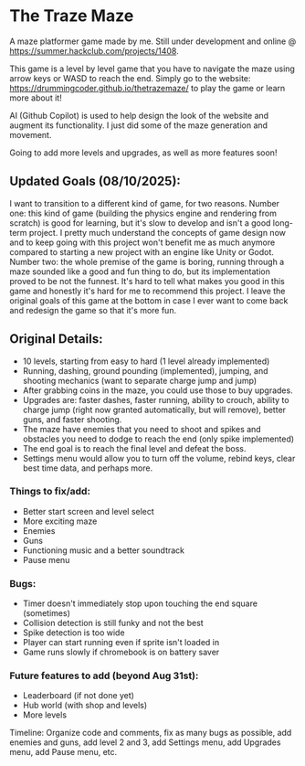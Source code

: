 # The Traze Maze

A maze platformer game made by me. Still under development and online @ https://summer.hackclub.com/projects/1408.

This game is a level by level game that you have to navigate the maze using arrow keys or WASD to reach the end. 
Simply go to the website: https://drummingcoder.github.io/thetrazemaze/ to play the game or learn more about it!

AI (Github Copilot) is used to help design the look of the website and augment its functionality. I just did some of
the maze generation and movement.

Going to add more levels and upgrades, as well as more features soon!

## Updated Goals (08/10/2025):
I want to transition to a different kind of game, for two reasons. Number one:
this kind of game (building the physics engine and rendering from scratch) is
good for learning, but it's slow to develop and isn't a good long-term project.
I pretty much understand the concepts of game design now and to keep going
with this project won't benefit me as much anymore compared to starting a new
project with an engine like Unity or Godot.
Number two: the whole premise of the game is boring, running through a maze
sounded like a good and fun thing to do, but its implementation proved to be 
not the funnest. It's hard to tell what makes you good in this game and 
honestly it's hard for me to recommend this project. I leave the original goals
of this game at the bottom in case I ever want to come back and redesign the 
game so that it's more fun.

## Original Details:
- 10 levels, starting from easy to hard (1 level already implemented)
- Running, dashing, ground pounding (implemented), jumping, and shooting mechanics (want to separate charge jump and jump)
- After grabbing coins in the maze, you could use those to buy upgrades.
- Upgrades are: faster dashes, faster running, ability to crouch, ability to charge jump (right now granted automatically, but will
remove), better guns, and faster shooting.
- The maze have enemies that you need to shoot and spikes and obstacles you need to dodge to reach the end (only spike implemented)
- The end goal is to reach the final level and defeat the boss.
- Settings menu would allow you to turn off the volume, rebind keys, clear best time data, and perhaps more.

### Things to fix/add:
- Better start screen and level select
- More exciting maze
- Enemies
- Guns
- Functioning music and a better soundtrack
- Pause menu

### Bugs:
- Timer doesn't immediately stop upon touching the end square (sometimes)
- Collision detection is still funky and not the best
- Spike detection is too wide
- Player can start running even if sprite isn't loaded in
- Game runs slowly if chromebook is on battery saver

### Future features to add (beyond Aug 31st):
- Leaderboard (if not done yet)
- Hub world (with shop and levels)
- More levels

Timeline:
Organize code and comments, fix as many bugs as possible, add enemies and guns, add level 2 and 3, add Settings menu, add Upgrades menu, add Pause menu, etc.
